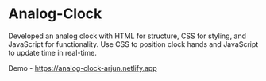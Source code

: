 # Analog-Clock
Developed an analog clock with HTML for structure, CSS for styling, and JavaScript for functionality. Use CSS to position clock hands and JavaScript to update time in real-time.

Demo - https://analog-clock-arjun.netlify.app
